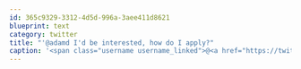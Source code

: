 ```yaml
---
id: 365c9329-3312-4d5d-996a-3aee411d8621
blueprint: text
category: twitter
title: "'@adamd I'd be interested, how do I apply?"
caption: '<span class="username username_linked">@<a href="https://twitter.com/adamd" title="Adam DuVander">adamd</a></span> I''d be interested, how do I apply?'
---
```

